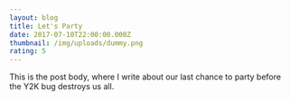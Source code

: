 ```yaml
---
layout: blog
title: Let's Party
date: 2017-07-10T22:00:00.000Z
thumbnail: /img/uploads/dummy.png
rating: 5
---
```


This is the post body, where I write about our last chance to party before the Y2K bug destroys us all.

